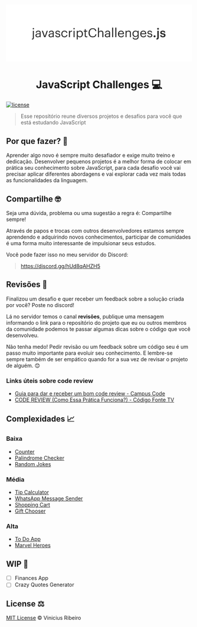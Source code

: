 <p align="center"><img src="./project_logo.png" /></p>

<h1 align="center">JavaScript Challenges 💻</h1>

[![license](https://img.shields.io/github/license/vncsrbro/javascript-challenges.svg)](./LICENSE)

> Esse repositório reune diversos projetos e desafios para você que está estudando JavaScript

## Por que fazer? 🤔

Aprender algo novo é sempre muito desafiador e exige muito treino e dedicação. Desenvolver pequenos projetos é a melhor forma de colocar em prática seu conhecimento sobre JavaScript, para cada desafio você vai precisar aplicar diferentes abordagens e vai explorar cada vez mais todas as funcionalidades da linguagem.

## Compartilhe 🤓

Seja uma dúvida, problema ou uma sugestão a regra é: Compartilhe sempre!

Através de papos e trocas com outros desenvolvedores estamos sempre aprendendo e adquirindo novos conhecimentos, participar de comunidades é uma forma muito interessante de impulsionar seus estudos.

Você pode fazer isso no meu servidor do Discord:

> https://discord.gg/hUd8qAHZH5

## Revisões 🔎

Finalizou um desafio e quer receber um feedback sobre a solução criada por você? Poste no discord!

Lá no servidor temos o canal **revisões**, publique uma mensagem informando o link para o repositório do projeto que eu ou outros membros da comunidade podemos te passar algumas dicas sobre o código que você desenvolveu.

Não tenha medo! Pedir revisão ou um feedback sobre um código seu é um passo muito importante para evoluir seu conhecimento. E lembre-se sempre também de ser empático quando for a sua vez de revisar o projeto de alguém. 😊

### Links úteis sobre code review

- [Guia para dar e receber um bom code review - Campus Code](https://www.campuscode.com.br/conteudos/guia-para-dar-e-receber-um-bom-code-review)
- [CODE REVIEW (Como Essa Prática Funciona?) - Código Fonte TV](https://www.youtube.com/watch?v=_7W9pqWPyfc)

## Complexidades 📈

### Baixa

- [Counter](counter/README.md)
- [Palindrome Checker](palindrome-checker/README.md)
- [Random Jokes](random-jokes/README.md)

### Média

- [Tip Calculator](tip-calculator/README.md)
- [WhatsApp Message Sender](whatsapp-message-sender/README.md)
- [Shopping Cart](shopping-cart/README.md)
- [Gift Chooser](gift-chooser/README.md)

### Alta

- [To Do App](todo-app/README.md)
- [Marvel Heroes](marvel-heroes/README.md)

## WIP 🚧

- [ ] Finances App
- [ ] Crazy Quotes Generator

## License ⚖️

[MIT License](./LICENSE) © Vinicius Ribeiro